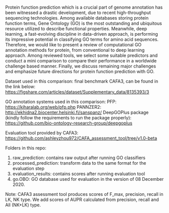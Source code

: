Protein function prediction which is a crucial part of genome annotation has been witnessed a drastic
development, due to recent high-throughput sequencing technologies. Among available databases storing
protein function terms, Gene Ontology (GO) is the most outstanding and ubiquitous resource utilized
to describe functional properties. Meanwhile, deep learning, a fast-evolving discipline in data-driven
approach, is performing its impressive potential in classifying GO terms for amino acid sequences.
Therefore, we would like to present a review of computational GO annotation methods for protein, from
conventional to deep learning approach. Among reviewed tools, we select some suitable predictors and
conduct a mini comparison to compare their performance in a worldwide challenge based manner. Finally,
we discuss remaining major challenges and emphasize future directions for protein function prediction
with GO.





Dataset used in this comparison: final benchmark CAFA3, can be found in the link below:
https://figshare.com/articles/dataset/Supplementary_data/8135393/3

GO annotation systems used in this comparison:
PFP: 
https://kiharalab.org/web/pfp.php
PANNZER2:
http://ekhidna2.biocenter.helsinki.fi/sanspanz/
DeepGOPlus package (kindly follow the requirements to run the package properly):
https://github.com/bio-ontology-research-group/deepgoplus

Evaluation tool provided by CAFA3:
https://github.com/ashleyzhou972/CAFA_assessment_tool/tree/v1.0-beta


Folders in this repo:
1. raw_prediction: contains raw output after running GO classifiers
2. processed_prediction: transform data to the same format for the evaluation step
3. evaluation_results: contains scores after running evaluation tool
4. go.OBO: GO database used for evaluation in the version of 08 December 2020.

Note: 
CAFA3 assessment tool produces scores of F_max, precision, recall in LK, NK type. We add scores of AUPR calculated from precision, recall and All (NK+LK) type.





